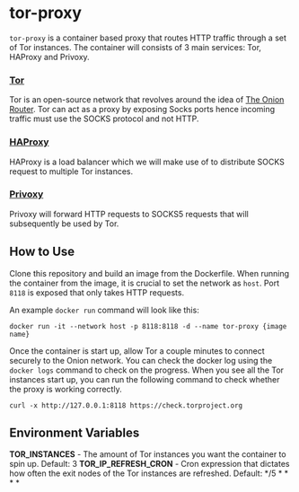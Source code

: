 # tor-proxy

`tor-proxy` is a container based proxy that routes HTTP traffic through a set of Tor instances. The container will consists of 3 main services: Tor, HAProxy and Privoxy.

### [Tor](https://www.torproject.org/)
Tor is an open-source network that revolves around the idea of [The Onion Router](https://en.wikipedia.org/wiki/Onion_routing). Tor can act as a proxy by exposing Socks ports hence incoming traffic must use the SOCKS protocol and not HTTP.

### [HAProxy](https://www.haproxy.com/)
HAProxy is a load balancer which we will make use of to distribute SOCKS request to multiple Tor instances.

### [Privoxy](https://www.privoxy.org)
Privoxy will forward HTTP requests to SOCKS5 requests that will subsequently be used by Tor.

## How to Use
Clone this repository and build an image from the Dockerfile. When running the container from the image, it is crucial to set the network as `host`. Port `8118` is exposed that only takes HTTP requests.

An example `docker run` command will look like this:
```shell
docker run -it --network host -p 8118:8118 -d --name tor-proxy {image name}
```
Once the container is start up, allow Tor a couple minutes to connect securely to the Onion network. You can check the docker log using the `docker logs` command to check on the progress. When you see all the Tor instances start up, you can run the following command to check whether the proxy is working correctly.
```shell
curl -x http://127.0.0.1:8118 https://check.torproject.org
```

## Environment Variables
**TOR_INSTANCES** - The amount of Tor instances you want the container to spin up. Default: 3
**TOR_IP_REFRESH_CRON** - Cron expression that dictates how often the exit nodes of the Tor instances are refreshed. Default: */5 * * * *
